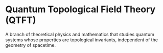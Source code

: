 # Quantum Topological Field Theory (QTFT)

A branch of theoretical physics and mathematics that studies quantum systems whose properties are topological invariants, independent of the geometry of spacetime.